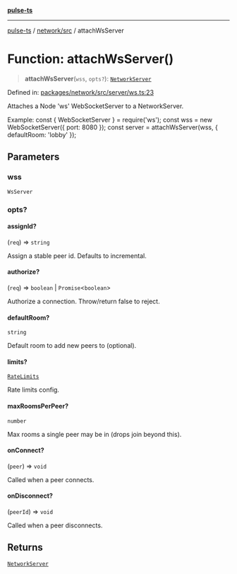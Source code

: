 [**pulse-ts**](../../../README.md)

***

[pulse-ts](../../../README.md) / [network/src](../README.md) / attachWsServer

# Function: attachWsServer()

> **attachWsServer**(`wss`, `opts?`): [`NetworkServer`](../classes/NetworkServer.md)

Defined in: [packages/network/src/server/ws.ts:23](https://github.com/jlehett/pulse-ts/blob/b287bc18de1bbb78a8cc43f602a646e458610bc3/packages/network/src/server/ws.ts#L23)

Attaches a Node 'ws' WebSocketServer to a NetworkServer.

Example:
const { WebSocketServer } = require('ws');
const wss = new WebSocketServer({ port: 8080 });
const server = attachWsServer(wss, { defaultRoom: 'lobby' });

## Parameters

### wss

`WsServer`

### opts?

#### assignId?

(`req`) => `string`

Assign a stable peer id. Defaults to incremental.

#### authorize?

(`req`) => `boolean` \| `Promise`\<`boolean`\>

Authorize a connection. Throw/return false to reject.

#### defaultRoom?

`string`

Default room to add new peers to (optional).

#### limits?

[`RateLimits`](../interfaces/RateLimits.md)

Rate limits config.

#### maxRoomsPerPeer?

`number`

Max rooms a single peer may be in (drops join beyond this).

#### onConnect?

(`peer`) => `void`

Called when a peer connects.

#### onDisconnect?

(`peerId`) => `void`

Called when a peer disconnects.

## Returns

[`NetworkServer`](../classes/NetworkServer.md)
